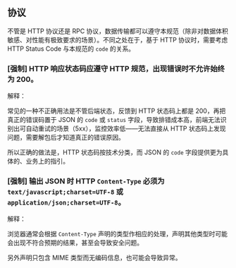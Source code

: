 ## 协议

不管是 HTTP 协议还是 RPC 协议，数据传输都可以遵守本规范（除非对数据体积敏感、对性能有极致要求的场景）。不同之处在于，基于 HTTP 协议时，需要考虑 HTTP Status Code 与本规范的 `code` 的关系。

### [强制] HTTP 响应状态码应遵守 HTTP 规范，出现错误时不允许始终为 200。

解释：

常见的一种不正确用法是不管后端状态，反馈到 HTTP 状态码上都是 200，再把真正的错误码置于 JSON 的 `code` 或 `status` 字段，导致排错成本高，前端无法识别出可自动重试的场景（5xx），监控效率低——无法直接从 HTTP 状态码上发现问题，需要解包后才知道真正的错误原因。

所以正确的做法是，HTTP 状态码按技术分类，而 JSON 的 `code` 字段提供更为具体的、业务上的指引。

### [强制] 输出 JSON 时 HTTP `Content-Type` 必须为 `text/javascript;charset=UTF-8` 或 `application/json;charset=UTF-8`。

解释：

浏览器通常会根据 `Content-Type` 声明的类型作相应的处理，声明其他类型时可能会出现不符合预期的结果，甚至会导致安全问题。

另外声明只包含 MIME 类型而无编码信息，也可能会导致异常。
